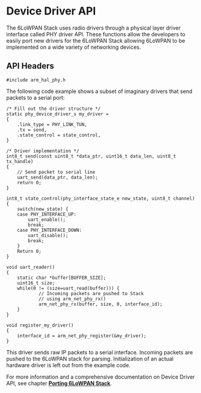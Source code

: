 # Device Driver API

The 6LoWPAN Stack uses radio drivers through a physical layer driver interface called PHY driver API. These functions allow the developers to easily port new drivers for the 6LoWPAN Stack allowing 6LoWPAN to be implemented on a wide variety of networking devices.

## API Headers

```
#include arm_hal_phy.h
```
The following code example shows a subset of imaginary drivers that send packets to a serial port:

```
/* Fill out the driver structure */
static phy_device_driver_s my_driver =
{
	.link_type = PHY_LINK_TUN,
	.tx = send,
	.state_control = state_control,
}

/* Driver implementation */
int8_t send(const uint8_t *data_ptr, uint16_t data_len, uint8_t tx_handle)
{
	// Send packet to serial line
	uart_send(data_ptr, data_len);
	return 0;
}

int8_t state_control(phy_interface_state_e new_state, uint8_t channel)
{
	switch(new_state) {
	case PHY_INTERFACE_UP:
		uart_enable();
		break;
	case PHY_INTERFACE_DOWN:
		uart_disable();
		break;
	}
	Return 0;
}

void uart_reader()
{
	static char *buffer[BUFFER_SIZE];
	uint16_t size;
	while(0 != (size=uart_read(buffer))) {
			// Incoming packets are pushed to Stack
			// using arm_net_phy_rx()
			arm_net_phy_rx(buffer, size, 0, interface_id);
	}
}

void register_my_driver()
{
	interface_id = arm_net_phy_register(&my_driver);
}
```

This driver sends raw IP packets to a serial interface. Incoming packets are pushed to the 6LoWPAN stack for parsing. Initialization of an actual hardware driver is left out from the example code.

For more information and a comprehensive documentation on Device Driver API, see chapter [**Porting 6LoWPAN Stack**](16_API_porting.md). 
